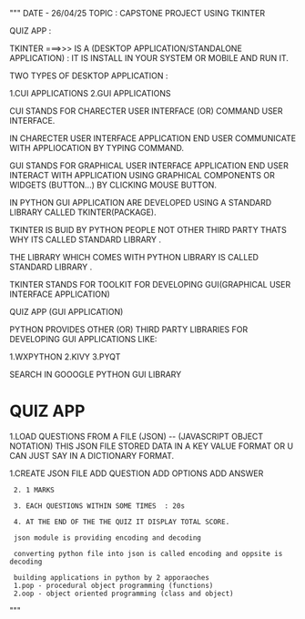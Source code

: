 """ 
DATE - 26/04/25
TOPIC : CAPSTONE PROJECT USING TKINTER

QUIZ APP : 

TKINTER ===>>> IS A  (DESKTOP APPLICATION/STANDALONE APPLICATION) : IT IS INSTALL IN YOUR SYSTEM OR MOBILE AND RUN IT.

TWO TYPES OF DESKTOP APPLICATION : 

1.CUI APPLICATIONS
2.GUI APPLICATIONS

CUI STANDS FOR CHARECTER USER INTERFACE (OR) COMMAND USER INTERFACE.

IN CHARECTER USER INTERFACE APPLICATION END USER COMMUNICATE WITH APPLIOCATION BY TYPING COMMAND.

GUI STANDS FOR GRAPHICAL USER INTERFACE APPLICATION END USER INTERACT WITH APPLICATION USING GRAPHICAL COMPONENTS OR WIDGETS (BUTTON...) BY CLICKING MOUSE BUTTON.

IN PYTHON GUI APPLICATION ARE DEVELOPED USING A STANDARD LIBRARY CALLED TKINTER(PACKAGE).

TKINTER IS BUID BY PYTHON PEOPLE NOT OTHER THIRD PARTY THATS WHY ITS CALLED STANDARD LIBRARY .

THE LIBRARY WHICH COMES WITH PYTHON LIBRARY IS CALLED STANDARD LIBRARY .

TKINTER STANDS FOR TOOLKIT FOR DEVELOPING GUI(GRAPHICAL USER INTERFACE APPLICATION)

QUIZ APP (GUI APPLICATION)

PYTHON PROVIDES OTHER (OR) THIRD PARTY LIBRARIES FOR DEVELOPING GUI APPLICATIONS LIKE:

1.WXPYTHON
2.KIVY
3.PYQT

SEARCH IN GOOOGLE PYTHON GUI LIBRARY

QUIZ APP
=========

1.LOAD QUESTIONS FROM A FILE (JSON) -- (JAVASCRIPT OBJECT NOTATION)
     THIS JSON FILE STORED DATA IN A KEY VALUE FORMAT OR U CAN JUST SAY IN A  DICTIONARY FORMAT.

1.CREATE JSON FILE
     ADD QUESTION
     ADD OPTIONS
     ADD ANSWER

     2. 1 MARKS

     3. EACH QUESTIONS WITHIN SOME TIMES  : 20s

     4. AT THE END OF THE THE QUIZ IT DISPLAY TOTAL SCORE.

     json module is providing encoding and decoding

     converting python file into json is called encoding and oppsite is decoding

     building applications in python by 2 apporaoches
     1.pop - procedural object programming (functions)
     2.oop - object oriented programming (class and object)
"""

